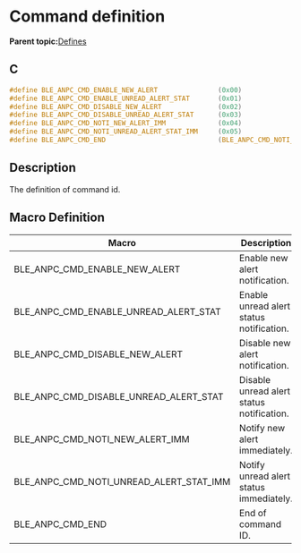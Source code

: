 # Command definition

**Parent topic:**[Defines](GUID-EF3C2DEB-43F8-4387-9DBE-25B3282EEDC1.md)

## C

```c
#define BLE_ANPC_CMD_ENABLE_NEW_ALERT               (0x00)
#define BLE_ANPC_CMD_ENABLE_UNREAD_ALERT_STAT       (0x01)
#define BLE_ANPC_CMD_DISABLE_NEW_ALERT              (0x02)
#define BLE_ANPC_CMD_DISABLE_UNREAD_ALERT_STAT      (0x03)
#define BLE_ANPC_CMD_NOTI_NEW_ALERT_IMM             (0x04)
#define BLE_ANPC_CMD_NOTI_UNREAD_ALERT_STAT_IMM     (0x05)
#define BLE_ANPC_CMD_END                            (BLE_ANPC_CMD_NOTI_UNREAD_ALERT_STAT_IMM)
```

## Description

The definition of command id.

## Macro Definition

|Macro|Description|
|-----|-----------|
|BLE\_ANPC\_CMD\_ENABLE\_NEW\_ALERT|Enable new alert notification.|
|BLE\_ANPC\_CMD\_ENABLE\_UNREAD\_ALERT\_STAT|Enable unread alert status notification.|
|BLE\_ANPC\_CMD\_DISABLE\_NEW\_ALERT|Disable new alert notification.|
|BLE\_ANPC\_CMD\_DISABLE\_UNREAD\_ALERT\_STAT|Disable unread alert status notification.|
|BLE\_ANPC\_CMD\_NOTI\_NEW\_ALERT\_IMM|Notify new alert immediately.|
|BLE\_ANPC\_CMD\_NOTI\_UNREAD\_ALERT\_STAT\_IMM|Notify unread alert status immediately.|
|BLE\_ANPC\_CMD\_END|End of command ID.|

